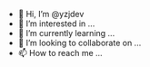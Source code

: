 - 👋 Hi, I’m @yzjdev
- 👀 I’m interested in ...
- 🌱 I’m currently learning ...
- 💞️ I’m looking to collaborate on ...
- 📫 How to reach me ...

<!---
yzjdev/yzjdev is a ✨ special ✨ repository because its `README.md` (this file) appears on your GitHub profile.
You can click the Preview link to take a look at your changes.
--->
